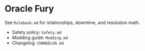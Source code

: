 # Oracle Fury

See `Rulebook.md` for relationships, downtime, and resolution math.

- Safety policy: `Safety.md`
- Modding guide: `Modding.md`
- Changelog: `CHANGELOG.md`
